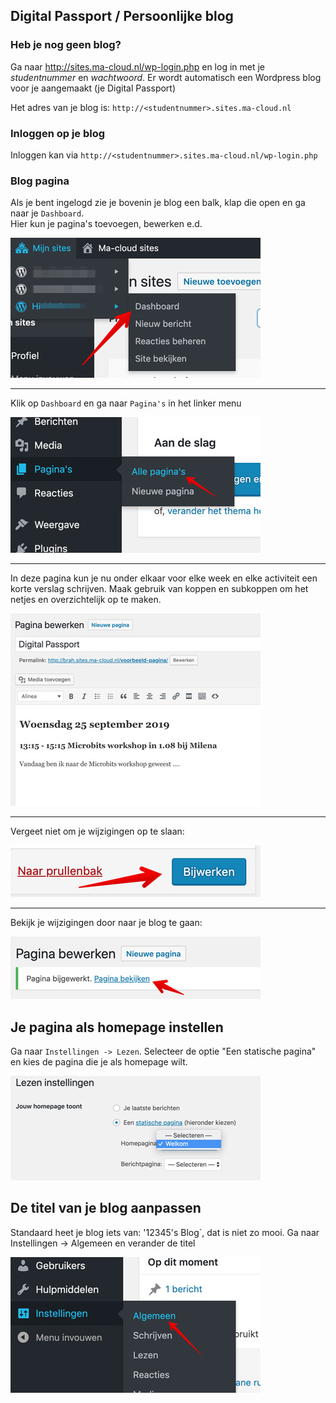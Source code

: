 ## Digital Passport / Persoonlijke blog

### Heb je nog geen blog?

Ga naar http://sites.ma-cloud.nl/wp-login.php en log in met je *studentnummer* en *wachtwoord*. Er wordt automatisch een Wordpress blog voor je aangemaakt (je Digital Passport)
  
Het adres van je blog is: `http://<studentnummer>.sites.ma-cloud.nl`

### Inloggen op je blog
Inloggen kan via `http://<studentnummer>.sites.ma-cloud.nl/wp-login.php`

### Blog pagina
Als je bent ingelogd zie je bovenin je blog een balk, klap die open en ga naar je `Dashboard`.  
Hier kun je pagina's toevoegen, bewerken e.d.

![Wordpress Dashboard](images/menu-dashboard.jpg)

---

Klik op `Dashboard` en ga naar `Pagina's` in het linker menu

![Pagina's](images/menu-paginas-01.jpg)

---

In deze pagina kun je nu onder elkaar voor elke week en elke activiteit een korte verslag schrijven.
Maak gebruik van koppen en subkoppen om het netjes en overzichtelijk op te maken.

![Pagina bewerken](images/page-editor-01.jpg)

---

Vergeet niet om je wijzigingen op te slaan:

![Opslaan](images/save.jpg)

---

Bekijk je wijzigingen door naar je blog te gaan:

![Bekijk](images/view-page.jpg)

## Je pagina als homepage instellen

Ga naar `Instellingen -> Lezen`. Selecteer de optie "Een statische pagina" en kies de pagina die je als homepage wilt.

![Homepage instellen](images/homepage-kiezen.jpg) 

## De titel van je blog aanpassen
Standaard heet je blog iets van: '12345's Blog`, dat is niet zo mooi.
Ga naar Instellingen -> Algemeen  en verander de titel

![Blog titel](images/blog-titel.jpg) 